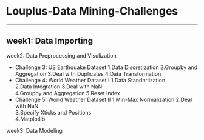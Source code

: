 # Louplus-Data Mining-Challenges
---
week1: Data Importing
---
week2: Data Preprocessing and Visulization
- Challenge 3: US Earthquake Dataset
    1.Data Discretization 
    2.Groupby and Aggregation 
    3.Deal with Duplicates 
    4.Data Transformation
- Challenge 4: World Weather Dataset I
    1.Data Standarlization  
    2.Data Integration 
    3.Deal with NaN  
    4.Groupby and Aggregation 
    5.Reset Index
- Challenge 5: World Weather Dataset II
    1.Min-Max Normalization 
    2.Deal with NaN  
    3.Specify Xticks and Positions  
    4.Matplotlib
    

    
week3: Data Modeling 
